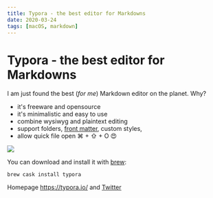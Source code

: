 ```yaml
---
title: Typora - the best editor for Markdowns
date: 2020-03-24
tags: [macOS, markdown]
---
```


# Typora - the best editor for Markdowns

I am just found the best (*for me*) Markdown editor on the planet. Why?

- it's freeware and opensource
- it's minimalistic and easy to use
- combine wysiwyg and plaintext editing 
- support folders, [front matter](https://jekyllrb.com/docs/front-matter/), custom styles, 
- allow quick file open ⌘ + ⇧ + O 😍

<img src="/mac/Typora.png" class="img-fluid rounded p-4" />

You can download and install it with [brew](https://brew.sh/index_cs):

```shell
brew cask install typora
```

Homepage https://typora.io/ and [Twitter](https://twitter.com/typora)